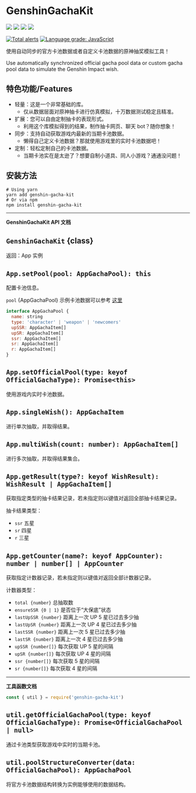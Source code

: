 # GenshinGachaKit

![](https://badgen.net/npm/v/genshin-gacha-kit) ![](https://badgen.net/npm/v/genshin-gacha-kit/next) ![](https://badgen.net/npm/types/genshin-gacha-kit) ![](https://badgen.net/npm/license/genshin-gacha-kit)

[![Total alerts](https://img.shields.io/lgtm/alerts/g/Dragon-Fish/genshin-gacha-kit.svg?logo=lgtm&logoWidth=18)](https://lgtm.com/projects/g/Dragon-Fish/genshin-gacha-kit/alerts/) [![Language grade: JavaScript](https://img.shields.io/lgtm/grade/javascript/g/Dragon-Fish/genshin-gacha-kit.svg?logo=lgtm&logoWidth=18)](https://lgtm.com/projects/g/Dragon-Fish/genshin-gacha-kit/context:javascript)

使用自动同步的官方卡池数据或者自定义卡池数据的原神抽奖模拟工具！

Use automatically synchronized official gacha pool data or custom gacha pool data to simulate the Genshin Impact wish.

## 特色功能/Features

- 轻量：这是一个非常基础的库。
  - 仅从数据层面对原神抽卡进行仿真模拟，十万数据测试稳定且精准。
- 扩展：您可以自由定制抽卡的表现形式。
  - 利用这个库模拟得到的结果，制作抽卡网页、聊天 bot？随你想象！
- 同步：支持自动获取游戏内最新的当期卡池数据。
  - 懒得自己定义卡池数据？那就使用游戏里的实时卡池数据吧！
- 定制：轻松定制自己的卡池数据。
  - 当期卡池实在是太逊了？想要自制小道具、同人小游戏？通通没问题！

## 安装方法

```shell
# Using yarn
yarn add genshin-gacha-kit
# Or via npm
npm install genshin-gacha-kit
```

---

**GenshinGachaKit API 文档**

## `GenshinGachaKit` {class}

返回：App 实例

## `App.setPool(pool: AppGachaPool): this`

配置卡池信息。

`pool` {AppGachaPool} 示例卡池数据可以参考 [这里](./sample/customPool.js)

```js
interface AppGachaPool {
  name: string
  type: 'character' | 'weapon' | 'newcomers'
  upSSR: AppGachaItem[]
  upSR: AppGachaItem[]
  ssr: AppGachaItem[]
  sr: AppGachaItem[]
  r: AppGachaItem[]
}
```

## `App.setOfficialPool(type: keyof OfficialGachaType): Promise<this>`

使用游戏内实时卡池数据。

## `App.singleWish(): AppGachaItem`

进行单次抽取，并取得结果。

## `App.multiWish(count: number): AppGachaItem[]`

进行多次抽取，并取得结果集合。

## `App.getResult(type?: keyof WishResult): WishResult | AppGachaItem[]`

获取指定类型的抽卡结果记录，若未指定则以键值对返回全部抽卡结果记录。

抽卡结果类型：

- `ssr` 五星
- `sr` 四星
- `r` 三星

## `App.getCounter(name?: keyof AppCounter): number | number[] | AppCounter`

获取指定计数器记录，若未指定则以键值对返回全部计数器记录。

计数器类型：

- `total {number}` 总抽取数
- `ensureSSR {0 | 1}` 是否位于“大保底”状态
- `lastUpSSR {number}` 距离上一次 UP 5 星已过去多少抽
- `lastUpSR {number}` 距离上一次 UP 4 星已过去多少抽
- `lastSSR {number}` 距离上一次 5 星已过去多少抽
- `lastSR {number}` 距离上一次 4 星已过去多少抽
- `upSSR {number[]}` 每次获取 UP 5 星的间隔
- `upSR {number[]}` 每次获取 UP 4 星的间隔
- `ssr {number[]}` 每次获取 5 星的间隔
- `sr {number[]}` 每次获取 4 星的间隔

---

**工具函数文档**

```js
const { util } = require('genshin-gacha-kit')
```

## `util.getOfficialGachaPool(type: keyof OfficialGachaType): Promise<OfficialGachaPool | null>`

通过卡池类型获取游戏中实时的当期卡池。

## `util.poolStructureConverter(data: OfficialGachaPool): AppGachaPool`

将官方卡池数据结构转换为实例能够使用的数据结构。
